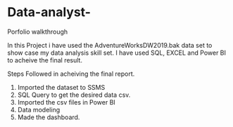 # Data-analyst-
Porfolio walkthrough

In this Project i have used the AdventureWorksDW2019.bak data set to show case my data analysis skill set.
I have used SQL, EXCEL and Power BI to acheive the final result.

Steps Followed in acheiving the final report.

1. Imported the dataset to SSMS
2. SQL Query to get the desired data csv.
3. Imported the csv files in Power BI
4. Data modeling
5. Made the dashboard.

